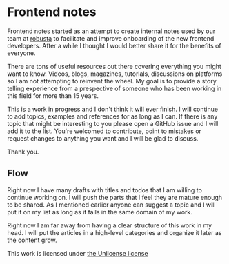 # Frontend notes

Frontend notes started as an attempt to create internal notes used by our team at [robusta](http://www.robustastudio.com) to facilitate and improve onboarding of the new frontend developers. After a while I thought I would better share it for the benefits of everyone.

There are tons of useful resources out there covering everything you might want to know. Videos, blogs, magazines, tutorials, discussions on platforms so I am not attempting to reinvent the wheel. My goal is to provide a story telling experience from a prespective of someone who has been working in this field for more than 15 years.

This is a work in progress and I don't think it will ever finish. I will continue to add topics, examples and references for as long as I can. If there is any topic that might be interesting to you please open a GitHub issue and I will add it to the list. You're welcomed to contribute, point to mistakes or request changes to anything you want and I will be glad to discuss.

Thank you.

## Flow

Right now I have many drafts with titles and todos that I am willing to continue working on. I will push the parts that I feel they are mature enough to be shared. As I mentioned earlier anyone can suggest a topic and I will put it on my list as long as it falls in the same domain of my work.

Right now I am far away from having a clear structure of this work in my head. I will put the articles in a high-level categories and organize it later as the content grow.

This work is licensed under [the Unlicense license](./LICENSE)